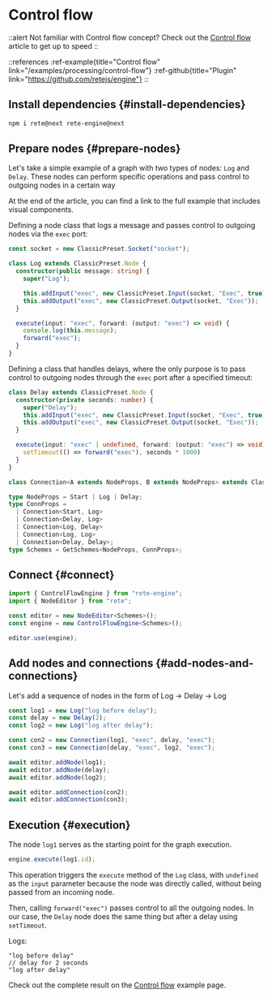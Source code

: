 # Control flow

::alert
Not familiar with Control flow concept? Check out the [Control flow](/docs/concepts/engine#control-flow) article to get up to speed
::

::references
:ref-example{title="Control flow" link="/examples/processing/control-flow"}
:ref-github{title="Plugin" link="https://github.com/retejs/engine"}
::

## Install dependencies {#install-dependencies}

```bash
npm i rete@next rete-engine@next
```

## Prepare nodes {#prepare-nodes}

Let's take a simple example of a graph with two types of nodes: `Log` and `Delay`. These nodes can perform specific operations and pass control to outgoing nodes in a certain way

At the end of the article, you can find a link to the full example that includes visual components.

Defining a node class that logs a message and passes control to outgoing nodes via the `exec` port:

```ts
const socket = new ClassicPreset.Socket("socket");

class Log extends ClassicPreset.Node {
  constructor(public message: string) {
    super("Log");

    this.addInput("exec", new ClassicPreset.Input(socket, "Exec", true));
    this.addOutput("exec", new ClassicPreset.Output(socket, "Exec"));
  }

  execute(input: "exec", forward: (output: "exec") => void) {
    console.log(this.message);
    forward("exec");
  }
}
```

Defining a class that handles delays, where the only purpose is to pass control to outgoing nodes through the `exec` port after a specified timeout:

```ts
class Delay extends ClassicPreset.Node {
  constructor(private seconds: number) {
    super("Delay");
    this.addInput("exec", new ClassicPreset.Input(socket, "Exec", true));
    this.addOutput("exec", new ClassicPreset.Output(socket, "Exec"));
  }

  execute(input: "exec" | undefined, forward: (output: "exec") => void) {
    setTimeout(() => forward("exec"), seconds * 1000)
  }
}

class Connection<A extends NodeProps, B extends NodeProps> extends ClassicPreset.Connection<A, B> {}

type NodeProps = Start | Log | Delay;
type ConnProps =
  | Connection<Start, Log>
  | Connection<Delay, Log>
  | Connection<Log, Delay>
  | Connection<Log, Log>
  | Connection<Delay, Delay>;
type Schemes = GetSchemes<NodeProps, ConnProps>;
```

## Connect {#connect}

```ts
import { ControlFlowEngine } from "rete-engine";
import { NodeEditor } from "rete";

const editor = new NodeEditor<Schemes>();
const engine = new ControlFlowEngine<Schemes>();

editor.use(engine);
```

## Add nodes and connections {#add-nodes-and-connections}

Let's add a sequence of nodes in the form of Log -> Delay -> Log

```ts
const log1 = new Log("log before delay");
const delay = new Delay(2);
const log2 = new Log("log after delay");

const con2 = new Connection(log1, "exec", delay, "exec");
const con3 = new Connection(delay, "exec", log2, "exec");

await editor.addNode(log1);
await editor.addNode(delay);
await editor.addNode(log2);

await editor.addConnection(con2);
await editor.addConnection(con3);
```

## Execution {#execution}

The node `log1` serves as the starting point for the graph execution.

```ts
engine.execute(log1.id);
```

This operation triggers the `execute` method of the `Log` class, with `undefined` as the `input` parameter because the node was directly called, without being passed from an incoming node.

Then, calling `forward("exec")` passes control to all the outgoing nodes. In our case, the `Delay` node does the same thing but after a delay using `setTimeout`.

Logs:

```log
"log before delay"
// delay for 2 seconds
"log after delay"
```

Check out the complete result on the [Control flow](/examples/processing/control-flow) example page.
